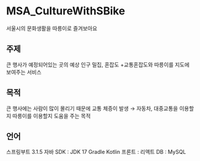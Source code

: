 # MSA_CultureWithSBike
서울시의 문화생활을 따릉이로 즐겨보아요

## 주제
큰 행사가 예정되어있는 곳의 예상 인구 밀집, 혼잡도 +교통혼잡도와 따릉이를 지도에 보여주는 서비스

## 목적
큰 행사에는 사람이 많이 몰리기 때문에 교통 체증이 발생 → 자동차, 대중교통을 이용할지 따릉이를 이용할지 도움을 주는 목적

## 언어
스프링부트 3.1.5
자바 SDK : JDK 17
Gradle Kotlin
프론트 : 리액트
DB : MySQL
